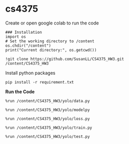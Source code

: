 # cs4375

Create or open google colab to run the code
```Shell
### Installation
import os
# Set the working directory to /content
os.chdir("/content")
print("Current directory:", os.getcwd())

!git clone https://github.com/SusanLL/CS4375_HW3.git /content/CS4375_HW3
```
Install python packages
   ```Shell
   pip install -r requirement.txt
   ```
**Run the Code**
```Shell
%run /content/CS4375_HW3/yolo/data.py

%run /content/CS4375_HW3/yolo/modelpy

%run /content/CS4375_HW3/yolo/loss.py

%run /content/CS4375_HW3/yolo/train.py

%run /content/CS4375_HW3/yolo/test.py
```
